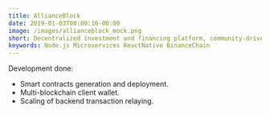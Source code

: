 ```yaml
---
title: AllianceBlock
date: 2019-01-03T00:00:10-00:00
image: /images/allianceblock_mock.png
short: Decentralized investment and financing platform, community-driven and fully transparent.
keywords: Node.js Microservices ReactNative BinanceChain
---
```


Development done:
- Smart contracts generation and deployment. <br>
- Multi-blockchain client wallet. <br>
- Scaling of backend transaction relaying. <br>
